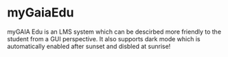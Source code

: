 # myGaiaEdu
myGAIA Edu is an LMS system which can be descirbed more friendly to the student from a GUI perspective. It also supports dark mode which is automatically enabled after sunset and disbled at sunrise!
